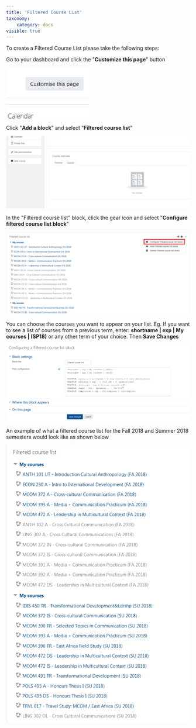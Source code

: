 ```yaml
---
title: 'Filtered Course List'
taxonomy:
    category: docs
visible: true
---
```


To create a Filtered Course List please take the following steps:

Go to your dashboard and click the "**Customize this page**" button

![](customize-this-page.gif)

Click "**Add a block**"  and select "**Filtered course list**"

![](add-block.gif)

In the "Filtered course list" block, click the gear icon and select "**Configure filtered course list block**"

![](configure-courselist.PNG)

You can choose the courses you want to appear on your list. Eg. If you want to see a list of courses from a previous term, enter: **shortname \| exp \| My courses \| \(SP18\)** or any other term of your choice. Then **Save Changes**

![](block-settings.gif)

An example of what a filtered course list for the Fall 2018 and Summer 2018 semesters would look like as shown below

![Filtered course list for FA 2018 &amp; SP18 semesters](filtered-course-list-example.PNG)
